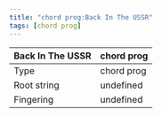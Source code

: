 ```yaml
---
title: "chord prog:Back In The USSR"
tags: [chord prog]
---
```


|Back In The USSR|chord prog|
|---|---|
|Type|chord prog|
|Root string|undefined|
|Fingering|undefined|


